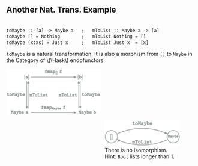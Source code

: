 Another Nat. Trans. Example
---------------------------

<pre><code class="haskell">
toMaybe :: [a] -> Maybe a   ;   mToList :: Maybe a -> [a]
toMaybe [] = Nothing        ;   mToList Nothing = []
toMaybe (x:xs) = Just x     ;   mToList Just x  = [x]
</pre></code>


`toMaybe` is a natural transformation.
It is also a morphism from `[]` to `Maybe` in the Category of \\(\Hask\\) endofunctors.

<img style="float:left;width:50%" src="categories/img/mp/nattrans-list-maybe.png" alt="natural transformation commutative diagram"/>
<figure style="float:right;width:40%">
<img src="categories/img/mp/list-maybe-endofunctor-morphism.png" alt="natural transformation commutative diagram"/>
<figcaption>There is <span class="red">no isomorphism</span>.<br/>
Hint: <code>Bool</code> lists longer than 1.
</figcaption>
</figure>
